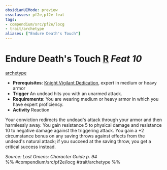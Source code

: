 ```yaml
---
obsidianUIMode: preview
cssclasses: pf2e,pf2e-feat
tags:
- compendium/src/pf2e/locg
- trait/archetype
aliases: ["Endure Death's Touch"]
---
```

# Endure Death's Touch  [R](rules/core-rulebook/chapter-9-playing-the-game.md#Actions "Reaction") *Feat 10*  
[archetype](rules/traits/archetype.md "Archetype Feat Trait")  

- **Prerequisites**: [Knight Vigilant Dedication](compendium/feats/knight-vigilant-dedication-locg.md), expert in medium or heavy armor
- **Trigger** An undead hits you with an unarmed attack.
- **Requirements**: You are wearing medium or heavy armor in which you have expert proficiency.
- **Activity** Reaction

Your conviction redirects the undead's attack through your armor and then harmlessly away. You gain resistance 5 to physical damage and resistance 10 to negative damage against the triggering attack. You gain a +2 circumstance bonus on any saving throws against effects from the undead's natural attack; if you succeed at the saving throw, you get a critical success instead.

*Source: Lost Omens: Character Guide p. 94*  
%% #compendium/src/pf2e/locg #trait/archetype %%